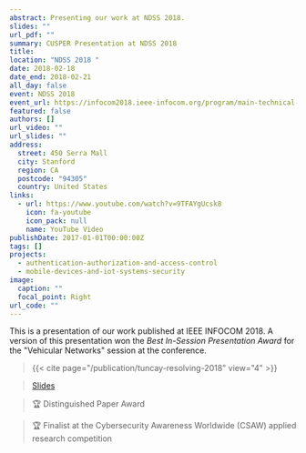 ```yaml
---
abstract: Presenting our work at NDSS 2018.
slides: ""
url_pdf: ""
summary: CUSPER Presentation at NDSS 2018
title: 
location: "NDSS 2018 "
date: 2018-02-18
date_end: 2018-02-21
all_day: false
event: NDSS 2018
event_url: https://infocom2018.ieee-infocom.org/program/main-technical-program
featured: false
authors: []
url_video: ""
url_slides: ""
address:
  street: 450 Serra Mall
  city: Stanford
  region: CA
  postcode: "94305"
  country: United States
links:
  - url: https://www.youtube.com/watch?v=9TFAYgUcsk8
    icon: fa-youtube
    icon_pack: null
    name: YouTube Video
publishDate: 2017-01-01T00:00:00Z
tags: []
projects:
  - authentication-authorization-and-access-control
  - mobile-devices-and-iot-systems-security
image:
  caption: ""
  focal_point: Right
url_code: ""
---
```

This is a presentation of our work published at IEEE INFOCOM 2018. A version of this presentation won the *Best In-Session Presentation Award* for the "Vehicular Networks" session at the conference.

> {{< cite page="/publication/tuncay-resolving-2018" view="4" >}}

> [Slides](https://www.soterisdemetriou.com/publication/tuncay-resolving-2018/ndss2018_release_slides.pdf)

> :trophy: Distinguished Paper Award

> :trophy: Finalist at the Cybersecurity Awareness Worldwide (CSAW) applied research competition
